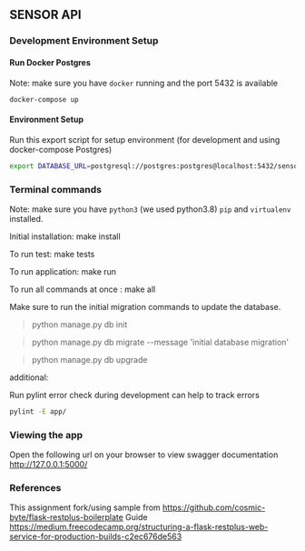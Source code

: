 ## SENSOR API


### Development Environment Setup

#### Run Docker Postgres
Note: make sure you have `docker` running and the port 5432 is available

```
docker-compose up
```

#### Environment Setup
Run this export script for setup environment (for development and using docker-compose Postgres)

```bash
export DATABASE_URL=postgresql://postgres:postgres@localhost:5432/sensor_api
```

### Terminal commands
Note: make sure you have `python3` (we used python3.8) `pip` and `virtualenv` installed.

Initial installation: make install

To run test: make tests

To run application: make run

To run all commands at once : make all

Make sure to run the initial migration commands to update the database.
    
> python manage.py db init

> python manage.py db migrate --message 'initial database migration'

> python manage.py db upgrade

additional:

Run pylint error check during development can help to track errors

```bash
pylint -E app/
```

### Viewing the app ###
Open the following url on your browser to view swagger documentation
http://127.0.0.1:5000/


### References
This assignment fork/using sample from https://github.com/cosmic-byte/flask-restplus-boilerplate
Guide https://medium.freecodecamp.org/structuring-a-flask-restplus-web-service-for-production-builds-c2ec676de563


